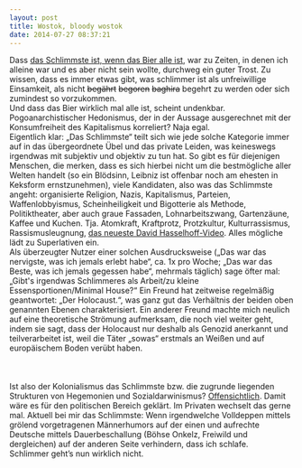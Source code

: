 ```yaml
---
layout: post
title: Wostok, bloody wostok
date: 2014-07-27 08:37:21
---
```


Dass [das Schlimmste ist, wenn das Bier alle ist](https://www.youtube.com/watch?v=NJ1_JpRKeic), war zu Zeiten, in denen ich alleine war und es aber nicht sein wollte, durchweg ein guter Trost. Zu wissen, dass es immer etwas gibt, was schlimmer ist als unfreiwillige Einsamkeit, als nicht <del>begährt</del>  <del>begoren</del>  <del>baghira</del> begehrt zu werden oder sich zumindest so vorzukommen. <br>
Und dass das Bier wirklich mal alle ist, scheint undenkbar. <br>
Pogoanarchistischer Hedonismus, der in der Aussage ausgerechnet mit der Konsumfreiheit des Kapitalismus korreliert? Naja egal. <br>
Eigentlich klar: „Das Schlimmste“ teilt sich wie jede solche Kategorie immer auf in das übergeordnete Übel und das private Leiden, was keineswegs irgendwas mit subjektiv und objektiv zu tun hat. So gibt es für diejenigen Menschen, die merken, dass es sich hierbei nicht um die bestmögliche aller Welten handelt (so ein Blödsinn, Leibniz ist offenbar noch am ehesten in Keksform ernstzunehmen), viele Kandidaten, also was das Schlimmste angeht: organisierte Religion, Nazis, Kapitalismus, Parteien, Waffenlobbyismus, Scheinheiligkeit und Bigotterie als Methode, Politiktheater, aber auch graue Fassaden, Lohnarbeitszwang, Gartenzäune, Kaffee und Kuchen. Tja. 
Atomkraft, Kraftprotz, Protzkultur, Kulturrassismus, Rassismusleugnung, [das neueste David Hasselhoff-Video](https://www.facebook.com/photo.php?v=10152640479045337&fref=nf). Alles mögliche lädt zu Superlativen ein.
<br> 
Als überzeugter Nutzer einer solchen Ausdrucksweise („Das war das nervigste, was ich jemals erlebt habe“, ca. 1x pro Woche; „Das war das Beste, was ich jemals gegessen habe“, mehrmals täglich) sage öfter mal: „Gibt's irgendwas Schlimmeres als Arbeit/zu kleine Essensportionen/Minimal House?“ Ein Freund hat zeitweise regelmäßig geantwortet: „Der Holocaust.“, was ganz gut das Verhältnis der beiden oben genannten Ebenen charakterisiert.
Ein anderer Freund machte mich neulich auf eine theoretische Strömung aufmerksam, die noch viel weiter geht, indem sie sagt, dass der Holocaust nur deshalb als Genozid anerkannt und teilverarbeitet ist, weil die Täter „sowas“ erstmals an Weißen und auf europäischem Boden verübt haben.<br> <br> <br> <br> 
Ist also der Kolonialismus das Schlimmste bzw. die zugrunde liegenden Strukturen von Hegemonien und Sozialdarwinismus? [Offensichtlich](https://www.youtube.com/watch?v=or7Tq2OvF0c). Damit wäre es für den politischen Bereich geklärt. Im Privaten wechselt das gerne mal. Aktuell bei mir das Schlimmste: Wenn irgendwelche Volldeppen mittels grölend vorgetragenen Männerhumors auf der einen und aufrechte Deutsche mittels Dauerbeschallung (Böhse Onkelz, Freiwild und dergleichen) auf der anderen Seite verhindern, dass ich schlafe. <br> Schlimmer geht’s nun wirklich nicht.
